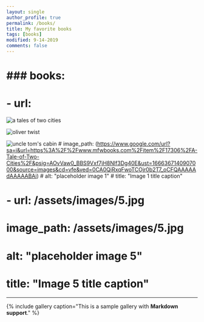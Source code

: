 ```yaml
---
layout: single
author_profile: true
permalink: /books/
title: My favorite books
tags: [books]
modified: 9-14-2019
comments: false
---
```

# **### books**:
  # - url:
  ![a tales of two cities](https://www.mfwbooks.com/images/items/17306f022017.jpg)
  

  ![oliver twist](https://m.media-amazon.com/images/I/91ZLjkG+YNL.jpg)


  ![uncle tom's cabin](https://m.media-amazon.com/images/I/51NX4D56gFL._AC_SY780_.jpg)
    # image_path: (https://www.google.com/url?sa=i&url=https%3A%2F%2Fwww.mfwbooks.com%2Fitem%2F17306%2FA-Tale-of-Two-Cities%2F&psig=AOvVaw0_BBS9Vxf7jH8Nlf3Dg40E&ust=1666367140907000&source=images&cd=vfe&ved=0CA0QjRxqFwoTCOjr0b2T7_oCFQAAAAAdAAAAABAi)
    # alt: "placeholder image 1"
    # title: "Image 1 title caption"
  
  # - url: /assets/images/5.jpg
  #   image_path: /assets/images/5.jpg
  #   alt: "placeholder image 5"
  #   title: "Image 5 title caption"    
---

{% include gallery caption="This is a sample gallery with **Markdown support**." %}



[def]: https://www.amazon.com/Uncle-Cabin-Harriet-Beecher-Stowe/dp/1508480125
[def2]: https://m.media-amazon.com/images/I/51NX4D56gFL._AC_SY780_.jpg